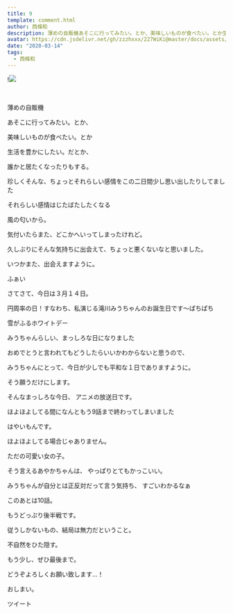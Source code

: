 ```yaml
---
title: 9
template: comment.html
author: 西條和
description: 薄めの自販機あそこに行ってみたい。とか、美味しいものが食べたい。とか生活を豊かにしたい。だとか...
avatar: https://cdn.jsdelivr.net/gh/zzzhxxx/227WiKi@master/docs/assets/photo/avatar/nagomi.jpg
date: "2020-03-14"
tags:
  - 西條和
---
```


!![](https://cdn.jsdelivr.net/gh/227WiKi/227WiKi-image@master/blog-image/nagomi-2020-03-14_1.jpg)



  ﻿












薄めの自販機





















あそこに行ってみたい。とか、






美味しいものが食べたい。とか








生活を豊かにしたい。だとか、







誰かと居たくなったりもする。












珍しくそんな、ちょっとそれらしい感情をこの二日間少し思い出したりしてました














それらしい感情はじたばたしたくなる










風の匂いから。


















気付いたらまた、どこかへいってしまったけれど。

















久しぶりにそんな気持ちに出会えて、ちょっと悪くないなと思いました。















いつかまた、出会えますように。

















ふぁい









さてさて、今日は３月１４日。






円周率の日！すなわち、私演じる滝川みうちゃんのお誕生日です〜ぱちぱち









雪がふるホワイトデー









みうちゃんらしい、まっしろな日になりました












おめでとうと言われてもどうしたらいいかわからないと思うので、


みうちゃんにとって、今日が少しでも平和な１日でありますように。




そう願うだけにします。











そんなまっしろな今日、
アニメの放送日です。












ほよほよしてる間になんともう9話まで終わってしまいました




はやいもんです。




ほよほよしてる場合じゃありません。
















ただの可愛い女の子。






そう言えるあやかちゃんは、
やっぱりとてもかっこいい。








みうちゃんが自分とは正反対だって言う気持ち、
すごいわかるなぁ













このあとは10話。









もうどっぷり後半戦です。













従うしかないもの、結局は無力だということ。






不自然をひた隠す。














もう少し、ぜひ最後まで。




どうぞよろしくお願い致します…！















おしまい。


ツイート



